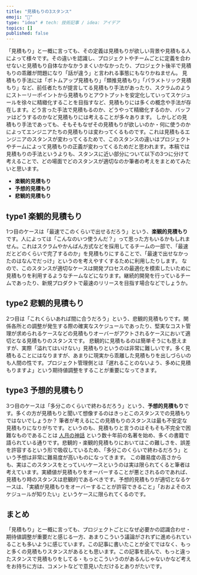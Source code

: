 ```yaml
---
title: "見積もりの3スタンス"
emoji: "🔢"
type: "idea" # tech: 技術記事 / idea: アイデア
topics: []
published: false
---
```


「見積もり」と一概に言っても、その定義は見積もりが欲しい背景や見積もる人によって様々です。その違いを認識し、プロジェクトやチームごとに定義を合わせないと見積もり自体なかなかうまくいかなかったり、プロジェクト後半で見積もりの乖離が問題になり「話が違う」と言われる事態にもなりかねません。
見積もり手法には「ボトムアップ見積もり」「類推見積もり」「パラメトリック見積もり」など、前任者たちが提言してる見積もり手法があったり、スクラムのようにストーリーポイントから見積もりとアウトプットを安定化していってスケジュールを徐々に精緻化することを目指すなど、見積もりには多くの概念や手法が存在します。どう言った手法で見積もるのか、どうやって精緻化するのか、バッファはどうするのかなど見積もりには考えることが多々あります。
しかしどの見積もり手法であっても、そもそもなぜその見積もりが欲しいのか・何に使うのかによってエンジニアたちの見積もりは変わってくるものです。これは見積もるエンジニアのスタンスが変わってくるためで、このスタンスの違いはプロジェクトやチームによって見積もりの正義が変わってくるためだと思われます。本稿では見積もりの手法というよりも、スタンスに近い部分について以下の3つに分けて考えることで、どの場面でどのスタンスが適切なのか筆者の考えをまとめてみたいと思います。

- **楽観的見積もり**
- **予想的見積もり**
- **悲観的見積もり**

## type1 楽観的見積もり

1つ目のケースは「最速でこのくらいで出せるだろう」という、**楽観的見積もり**です。人によっては「こんなのいつ使うんだ？」って思った方もいるかもしれません。これはスクラムやかんばん方式などを採用してるチームの一部で、「最速だとどのくらいで完了するのか」を見積もりにすることで、「最速で出せなかったのはなんでだっけ」というのを考えやすくするために利用したりします。
なので、このスタンスが適切なケースは開発プロセスの最適化を模索したいために見積もりを利用するようなチームなどになります。継続的開発を行っているチームであったり、新規プロダクトで最速のリリースを目指す場合などでしょうか。

## type2 悲観的見積もり

2つ目は「これくらいあれば間に合うだろう」という、悲観的見積もりです。関係各所との調整が発生する際の確実なスケジュールであったり、堅実なコスト管理が求められるケースなどの見積もりオーバーがアクトされるケースにおいて適切となる見積もりのスタンスです。
悲観的に見積もるのは簡単そうにも思えますが、実際「溢れてはいけない」見積もりというのは非常に難しいです。多く見積もることにはなりますが、あまりに現実から乖離した見積もりを出しづらいのも人間の性です。プロジェクト管理側とは「遅れることのないよう、多めに見積もりますよ」という期待値調整をすることが重要になってきます。

## type3 予想的見積もり

3つ目のケースは「多分このくらいで終わるだろう」という、**予想的見積もり**です。多くの方が見積もりと聞いて想像するのはきっとこのスタンスでの見積もりではないでしょうか？
筆者が考えるにこの見積もりのスタンスは最も不安定な見積もりになりがちです。というのも、見積もりと言うのはそもそも不完全で困難なものであることは [人月の神話](https://www.amazon.co.jp/%E4%BA%BA%E6%9C%88%E3%81%AE%E7%A5%9E%E8%A9%B1%E3%80%90%E6%96%B0%E8%A3%85%E7%89%88%E3%80%91-Jr-FrederickP-Brooks/dp/4621066080) という数十年前の名著を始め、多くの書籍で語られている通りです。悲観的・楽観的見積もりにおいてはこの難しさを、誤差を許容するという形で吸収しているため、「多分このくらいで終わるだろう」という予想は非常に難易度が高いものになってきます。
この難易度の高さからも、実はこのスタンスをとっていいケースというのは実は限られてくると筆者は考えています。実績値が見積もりをオーバーすることが悪とされるのであれば、見積もり時のスタンスは悲観的であるべきです。予想的見積もりが適切となるケースは、「実績が見積もりをオーバーすることが許容できること」「おおよそのスケジュールが知りたい」というケースに限られてくるのです。

## まとめ

「見積もり」と一概に言っても、プロジェクトごとになぜ必要かの認識合わせ・期待値調整が重要だと感じる一方、あまりこういう議論がされずに進められていることも多いように感じています。この記事に書いたことが全てではなく、もっと多くの見積もりスタンスがあるとも思います。この記事を読んで、もっと違ったスタンスで見積もりをしてる・もっとこういうのがあるんじゃないかなど考えをお持ちに方は、コメントなどで意見いただけるとありがたいです。

